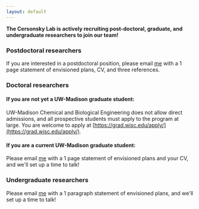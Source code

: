 ```yaml
---
layout: default
---
```


**The Cersonsky Lab is actively recruiting post-doctoral, graduate, and undergraduate researchers to join our team!**

### Postdoctoral researchers

If you are interested in a postdoctoral position, please email [me](https://directory.engr.wisc.edu/che/Faculty/Cersonsky_Rose/) with a 1 page statement of envisioned plans, CV, and three references.

### Doctoral researchers

#### If you are not yet a UW-Madison graduate student:

UW-Madison Chemical and Biological Engineering does not allow direct admissions, and all prospective students must apply to the program at large. You are welcome to apply at [https://grad.wisc.edu/apply/](https://grad.wisc.edu/apply/).

#### If you are a current UW-Madison graduate student:

Please email [me](https://directory.engr.wisc.edu/che/Faculty/Cersonsky_Rose/) with a 1 page statement of envisioned plans and your CV, and we'll set up a time to talk!

### Undergraduate researchers

Please email [me](https://directory.engr.wisc.edu/che/Faculty/Cersonsky_Rose/) with a 1 paragraph statement of envisioned plans, and we'll set up a time to talk!
